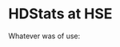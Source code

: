 # HDStats at HSE


Whatever was of use:

[qparis-math.com/teaching]: https://docs.wixstatic.com/ugd/d2828d_8f6a90f4e00448e39902f1ce3b691393.pdf
[HDStats at MIT]: https://ocw.mit.edu/courses/mathematics/18-s997-high-dimensional-statistics-spring-2015/lecture-notes/MIT18_S997S15_CourseNotes.pdf
[hw1]: https://docs.wixstatic.com/ugd/d2828d_76678bc7c94e469ab85819888ad4c1c8.pdf
[Gamma function, a lot of hints on evaluating common integrals]: http://vixra.org/pdf/1811.0330v1.pdf
[Another cheatsheet]: http://www.hep.upenn.edu/~johnda/Papers/GausInt.pdf
[One more]: http://www.umich.edu/~chem461/Gaussian%20Integrals.pdf
[And more]: https://math.stackexchange.com/a/317350/509114
[Moments and absolute moments of normal distribution]: https://arxiv.org/pdf/1209.4340.pdf
[Shengming Luo]: http://www.stat.cmu.edu/~arinaldo/Teaching/36755/F17/Scribed_Lectures/F17_0906.pdf
[Ravikumar]: http://www.cs.cmu.edu/~pradeepr/716/notes/lec6.pdf
[Rivasplata]: https://sites.ualberta.ca/~omarr/publications/subgaussians.pdf
[Salmon]: http://lear.inrialpes.fr/people/harchaoui/teaching/2013-2014/ensl/m2/lecture6.pdf
